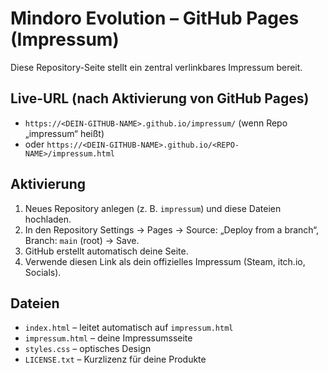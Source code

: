 # Mindoro Evolution – GitHub Pages (Impressum)

Diese Repository-Seite stellt ein zentral verlinkbares Impressum bereit.

## Live-URL (nach Aktivierung von GitHub Pages)
- `https://<DEIN-GITHUB-NAME>.github.io/impressum/` (wenn Repo „impressum“ heißt)
- oder `https://<DEIN-GITHUB-NAME>.github.io/<REPO-NAME>/impressum.html`

## Aktivierung
1. Neues Repository anlegen (z. B. `impressum`) und diese Dateien hochladen.
2. In den Repository Settings → Pages → Source: „Deploy from a branch“, Branch: `main` (root) → Save.
3. GitHub erstellt automatisch deine Seite.
4. Verwende diesen Link als dein offizielles Impressum (Steam, itch.io, Socials).

## Dateien
- `index.html` – leitet automatisch auf `impressum.html`
- `impressum.html` – deine Impressumsseite
- `styles.css` – optisches Design
- `LICENSE.txt` – Kurzlizenz für deine Produkte
